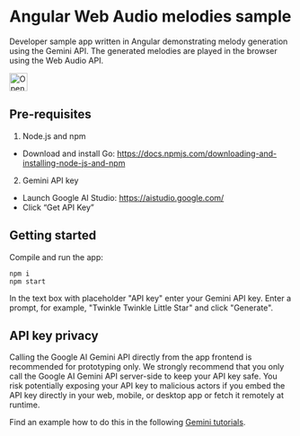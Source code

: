 # Angular Web Audio melodies sample

Developer sample app written in Angular demonstrating melody generation using the Gemini API. The generated melodies are played in the browser using the Web Audio API.

<a href="https://idx.google.com/import?url=https://github.com/google-gemini/angular-webaudio-melodies-sample">
<picture>
  <source media="(prefers-color-scheme: dark)" srcset="https://cdn.idx.dev/btn/open_dark_32@2x.png">
  <source media="(prefers-color-scheme: light)" srcset="https://cdn.idx.dev/btn/open_light_32@2x.png">
  <img height="32" alt="Open in IDX" src="https://cdn.idx.dev/btn/open_purple_32@2x.png">
</picture>
</a>

## Pre-requisites

1. Node.js and npm
  * Download and install Go: https://docs.npmjs.com/downloading-and-installing-node-js-and-npm
2. Gemini API key
  * Launch Google AI Studio: https://aistudio.google.com/
  * Click “Get API Key”

## Getting started

Compile and run the app:

```shell
npm i
npm start
```

In the text box with placeholder "API key" enter your Gemini API key. Enter a prompt, for example, "Twinkle Twinkle Little Star" and click "Generate".

## API key privacy

Calling the Google AI Gemini API directly from the app frontend is recommended for prototyping only. We strongly recommend that you only call the Google AI Gemini API server-side to keep your API key safe. You risk potentially exposing your API key to malicious actors if you embed the API key directly in your web, mobile, or desktop app or fetch it remotely at runtime.

Find an example how to do this in the following [Gemini tutorials](https://ai.google.dev/gemini-api/docs/get-started).
